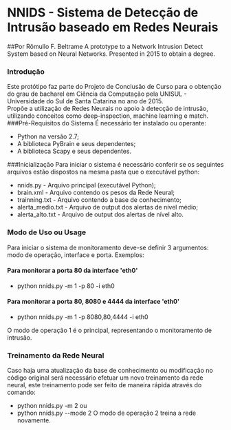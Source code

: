 # NNIDS - Sistema de Detecção de Intrusão baseado em Redes Neurais
##Por Rômullo F. Beltrame
A prototype to a Network Intrusion Detect System based on Neural Networks. Presented in 2015 to obtain a degree.
### Introdução
Este protótipo faz parte do Projeto de Conclusão de Curso para o obtenção do grau de bacharel em Ciência da Computação pela UNISUL - Universidade do Sul de Santa Catarina no ano de 2015.
<br>
Propõe a utilização de Redes Neurais no apoio à detecção de intrusão, utilizando conceitos como deep-inspection, machine learning e match.
###Pré-Requisitos do Sistema
É necessário ter instalado ou operante:
* Python na versão 2.7;
* A biblioteca PyBrain e seus dependentes;
* A biblioteca Scapy e seus dependentes.

###Inicialização
Para iniciar o sistema é necessário conferir se os seguintes arquivos estão dispostos na mesma pasta que o executável python:
* nnids.py - Arquivo principal (executável Python);
* brain.xml - Arquivo contendo os pesos da Rede Neural;
* trainning.txt - Arquivo contendo a base de conhecimento;
* alerta_medio.txt - Arquivo de output dos alertas de nível médio;
* alerta_alto.txt - Arquivo de output dos alertas de nível alto.

### Modo de Uso ou Usage
Para iniciar o sistema de monitoramento deve-se definir 3 argumentos: modo de operação, interface e porta. Exemplos:
#### Para monitorar a porta 80 da interface 'eth0'
* python nnids.py -m 1 -p 80 -i eth0
#### Para monitorar a porta 80, 8080 e 4444 da interface 'eth0'
* python nnids.py -m 1 -p 8080,80,4444 -i eth0

O modo de operação 1 é o principal, representando o monitoramento de intrusão.

### Treinamento da Rede Neural
Caso haja uma atualização da base de conhecimento ou modificação no código original será necessário efetuar um novo treinamento da rede neural, este treinamento pode ser feito de maneira rápida através do comando:
* python nnids.py -m 2 ou
* python nnids.py --mode 2
O modo de operação 2 treina a rede novamente.
